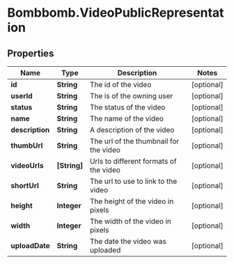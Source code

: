 # Bombbomb.VideoPublicRepresentation

## Properties
Name | Type | Description | Notes
------------ | ------------- | ------------- | -------------
**id** | **String** | The id of the video | [optional] 
**userId** | **String** | The is of the owning user | [optional] 
**status** | **String** | The status of the video | [optional] 
**name** | **String** | The name of the video | [optional] 
**description** | **String** | A description of the video | [optional] 
**thumbUrl** | **String** | The url of the thumbnail for the video | [optional] 
**videoUrls** | **[String]** | Urls to different formats of the video | [optional] 
**shortUrl** | **String** | The url to use to link to the video | [optional] 
**height** | **Integer** | The height of the video in pixels | [optional] 
**width** | **Integer** | The width of the video in pixels | [optional] 
**uploadDate** | **String** | The date the video was uploaded | [optional] 


